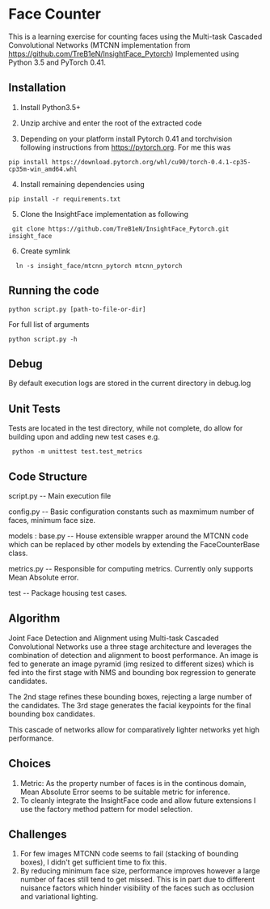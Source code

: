 # Face Counter

This is a learning exercise for counting faces using the Multi-task Cascaded Convolutional Networks (MTCNN implementation from https://github.com/TreB1eN/InsightFace_Pytorch)
Implemented using Python 3.5 and PyTorch 0.41.  

## Installation

1. Install Python3.5+ 

2. Unzip archive and enter the root of the extracted code

3. Depending on your platform install Pytorch 0.41 and torchvision following instructions from https://pytorch.org.
For me this was
```
pip install https://download.pytorch.org/whl/cu90/torch-0.4.1-cp35-cp35m-win_amd64.whl
```

4. Install remaining dependencies using
```
pip install -r requirements.txt
```

5. Clone the InsightFace implementation as following
 ```
  git clone https://github.com/TreB1eN/InsightFace_Pytorch.git insight_face
  ```
6. Create symlink 
```
  ln -s insight_face/mtcnn_pytorch mtcnn_pytorch
```

## Running the code
```
python script.py [path-to-file-or-dir]
```

For full list of arguments
```
python script.py -h
```

## Debug
By default execution logs are stored in the current directory in debug.log

## Unit Tests

Tests are located in the test directory, while not complete, do allow for building upon 
and adding new test cases
e.g.
```
 python -m unittest test.test_metrics
```

## Code Structure
  script.py -- Main execution file 
 
  config.py -- Basic configuration constants such as maxmimum number of faces, minimum face size. 
 
  models : base.py -- House extensible wrapper around the MTCNN code which can be replaced by other models by extending the FaceCounterBase class.
 
  metrics.py -- Responsible for computing metrics. Currently only supports Mean Absolute error.
 
  test -- Package housing test cases. 

## Algorithm

   Joint Face Detection and Alignment using Multi-task Cascaded Convolutional Networks use a three stage architecture and leverages the combination of detection and alignment to boost performance.
   An image is fed to generate an image pyramid (img resized to different sizes) which is fed into the first stage with NMS and bounding box regression to generate candidates. 
   
   The 2nd stage refines these bounding boxes, rejecting a large number of the candidates.
   The 3rd stage generates the facial keypoints for the final bounding box candidates.
   
   This cascade of networks allow for comparatively lighter networks yet high performance. 
       
## Choices
 1. Metric: As the property number of faces is in the continous domain, Mean Absolute Error seems to be suitable metric for inference.
 2. To cleanly integrate the InsightFace code and allow future extensions I use the factory method pattern for model selection. 


## Challenges 
 1. For few images MTCNN code seems to fail (stacking of bounding boxes), I didn't get sufficient time to fix this.
 2. By reducing minimum face size, performance improves however a large number of faces still tend to get missed. 
 This is in part due to different nuisance factors which hinder visibility of the faces such as occlusion and variational lighting.  

 
